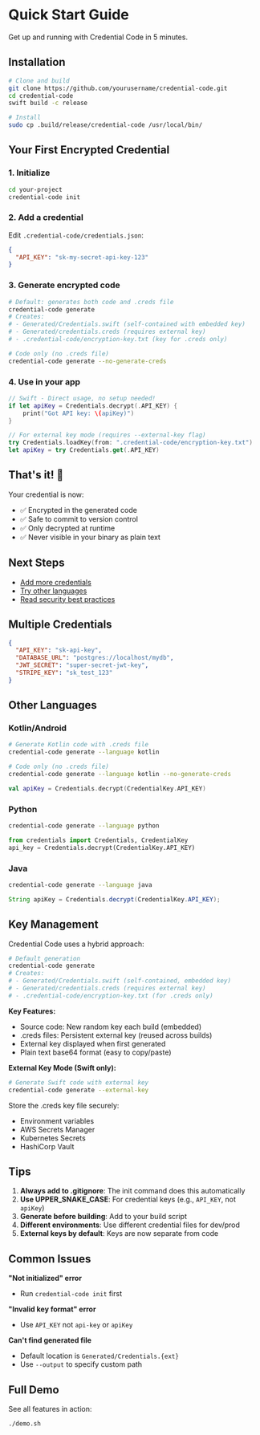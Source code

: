 # Quick Start Guide

Get up and running with Credential Code in 5 minutes.

## Installation

```bash
# Clone and build
git clone https://github.com/yourusername/credential-code.git
cd credential-code
swift build -c release

# Install
sudo cp .build/release/credential-code /usr/local/bin/
```

## Your First Encrypted Credential

### 1. Initialize

```bash
cd your-project
credential-code init
```

### 2. Add a credential

Edit `.credential-code/credentials.json`:

```json
{
  "API_KEY": "sk-my-secret-api-key-123"
}
```

### 3. Generate encrypted code

```bash
# Default: generates both code and .creds file
credential-code generate
# Creates: 
# - Generated/Credentials.swift (self-contained with embedded key)
# - Generated/credentials.creds (requires external key)
# - .credential-code/encryption-key.txt (key for .creds only)

# Code only (no .creds file)
credential-code generate --no-generate-creds
```

### 4. Use in your app

```swift
// Swift - Direct usage, no setup needed!
if let apiKey = Credentials.decrypt(.API_KEY) {
    print("Got API key: \(apiKey)")
}

// For external key mode (requires --external-key flag)
try Credentials.loadKey(from: ".credential-code/encryption-key.txt")
let apiKey = try Credentials.get(.API_KEY)
```

## That's it! 🎉

Your credential is now:
- ✅ Encrypted in the generated code
- ✅ Safe to commit to version control
- ✅ Only decrypted at runtime
- ✅ Never visible in your binary as plain text

## Next Steps

- [Add more credentials](#multiple-credentials)
- [Try other languages](#other-languages)
- [Read security best practices](SECURITY.md)

## Multiple Credentials

```json
{
  "API_KEY": "sk-api-key",
  "DATABASE_URL": "postgres://localhost/mydb",
  "JWT_SECRET": "super-secret-jwt-key",
  "STRIPE_KEY": "sk_test_123"
}
```

## Other Languages

### Kotlin/Android
```bash
# Generate Kotlin code with .creds file
credential-code generate --language kotlin

# Code only (no .creds file)
credential-code generate --language kotlin --no-generate-creds
```

```kotlin
val apiKey = Credentials.decrypt(CredentialKey.API_KEY)
```

### Python
```bash
credential-code generate --language python
```

```python
from credentials import Credentials, CredentialKey
api_key = Credentials.decrypt(CredentialKey.API_KEY)
```

### Java
```bash
credential-code generate --language java
```

```java
String apiKey = Credentials.decrypt(CredentialKey.API_KEY);
```

## Key Management

Credential Code uses a hybrid approach:

```bash
# Default generation
credential-code generate
# Creates:
# - Generated/Credentials.swift (self-contained, embedded key)
# - Generated/credentials.creds (requires external key)
# - .credential-code/encryption-key.txt (for .creds only)
```

**Key Features:**
- Source code: New random key each build (embedded)
- .creds files: Persistent external key (reused across builds)
- External key displayed when first generated
- Plain text base64 format (easy to copy/paste)

**External Key Mode (Swift only):**
```bash
# Generate Swift code with external key
credential-code generate --external-key
```

Store the .creds key file securely:
- Environment variables
- AWS Secrets Manager
- Kubernetes Secrets
- HashiCorp Vault

## Tips

1. **Always add to .gitignore**: The init command does this automatically
2. **Use UPPER_SNAKE_CASE**: For credential keys (e.g., `API_KEY`, not `apiKey`)
3. **Generate before building**: Add to your build script
4. **Different environments**: Use different credential files for dev/prod
5. **External keys by default**: Keys are now separate from code

## Common Issues

**"Not initialized" error**
- Run `credential-code init` first

**"Invalid key format" error**  
- Use `API_KEY` not `api-key` or `apiKey`

**Can't find generated file**
- Default location is `Generated/Credentials.{ext}`
- Use `--output` to specify custom path

## Full Demo

See all features in action:

```bash
./demo.sh
```